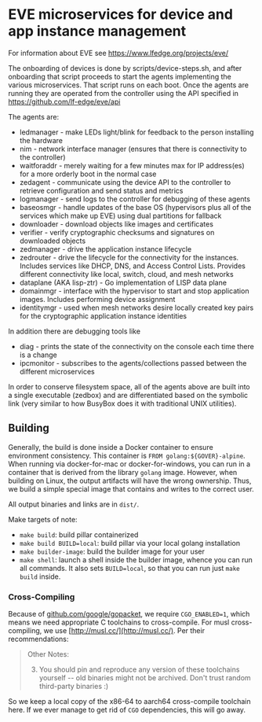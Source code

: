 # EVE microservices for device and app instance management

For information about EVE see https://www.lfedge.org/projects/eve/

The onboarding of devices is done by scripts/device-steps.sh, and after onboarding that script proceeds to start the agents implementing the various microservices. That script runs on each boot. Once the agents are running they are operated from the controller using the API specified in https://github.com/lf-edge/eve/api

The agents are:
 - ledmanager - make LEDs light/blink for feedback to the person installing the hardware
 - nim - network interface manager (ensures that there is connectivity to the controller)
 - waitforaddr - merely waiting for a few minutes max for IP address(es) for a more orderly boot in the normal case
 - zedagent - communicate using the device API to the controller to retrieve configuration and send status and metrics
 - logmanager - send logs to the controller for debugging of these agents
 - baseosmgr - handle updates of the base OS (hypervisors plus all of the services which make up EVE) using dual partitions for fallback
 - downloader - download objects like images and certificates
 - verifier - verify cryptographic checksums and signatures on downloaded objects
 - zedmanager - drive the application instance lifecycle
 - zedrouter - drive the lifecycle for the connectivity for the instances. Includes services like DHCP, DNS, and Access Control Lists. Provides different connectivity like local, switch, cloud, and mesh networks
 - dataplane (AKA lisp-ztr) - Go implementation of LISP data plane
 - domainmgr - interface with the hypervisor to start and stop application images. Includes performing device assignment
 - identitymgr - used when mesh networks desire locally created key pairs for the cryptographic application instance identities

In addition there are debugging tools like
 - diag - prints the state of the connectivity on the console each time there is a change
 - ipcmonitor - subscribes to the agents/collections passed between the different microservices

In order to conserve filesystem space, all of the agents above are built into a single executable (zedbox) and are differentiated based on the symbolic link (very similar to how BusyBox does it with traditional UNIX utilities). 

## Building

Generally, the build is done inside a Docker container to ensure environment consistency. This container is `FROM golang:${GOVER}-alpine`. When running via docker-for-mac or docker-for-windows, you can run in a container that is derived from the library `golang` image. However, when building on Linux, the output artifacts will have the wrong ownership. Thus, we build a simple special image that contains and writes to the correct user.

All output binaries and links are in `dist/`.

Make targets of note:

* `make build`: build pillar containerized
* `make build BUILD=local`: build pillar via your local golang installation
* `make builder-image`: build the builder image for your user
* `make shell`: launch a shell inside the builder image, whence you can run all commands. It also sets `BUILD=local`, so that you can run just `make build` inside.

### Cross-Compiling

Because of [github.com/google/gopacket](github.com/google/gopacket), we require `CGO_ENABLED=1`, which means we need appropriate C toolchains to cross-compile.
For musl cross-compiling, we use [http://musl.cc/](http://musl.cc/). Per their recommendations:

> Other Notes:
>
> 3. You should pin and reproduce any version of these toolchains yourself -- old binaries might not be archived. Don't trust random third-party binaries :)

So we keep a local copy of the x86-64 to aarch64 cross-compile toolchain here. If we ever manage to get rid of `CGO` dependencies, this will go away.
